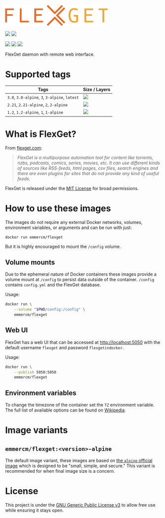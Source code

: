 [![](https://raw.githubusercontent.com/emmercm/docker-flexget/assets/flexget.png)](https://flexget.com/)

[![](https://badgen.net/badge/emmercm/flexget/blue?icon=docker)](https://hub.docker.com/r/emmercm/flexget)
[![](https://badgen.net/docker/pulls/emmercm/flexget?icon=docker)](https://hub.docker.com/r/emmercm/flexget)

[![](https://badgen.net/badge/emmercm/docker-flexget/purple?icon=github)](https://github.com/emmercm/docker-flexget)
[![](https://badgen.net/circleci/github/emmercm/docker-flexget/master?icon=circleci)](https://github.com/emmercm/docker-flexget/blob/master/.circleci/config.yml)
[![](https://badgen.net/github/license/emmercm/docker-flexget?color=grey)](https://github.com/emmercm/docker-flexget/blob/master/LICENSE)

FlexGet daemon with remote web interface.

# Supported tags

| Tags | Size / Layers |
|-|-|
| `3.0`, `3.0-alpine`, `3`, `3-alpine`, `latest` | [![](https://images.microbadger.com/badges/image/emmercm/flexget:3.0.svg)](https://microbadger.com/images/emmercm/flexget:3.0 "Get your own image badge on microbadger.com") |
| `2.21`, `2.21-alpine`, `2`, `2-alpine` | [![](https://images.microbadger.com/badges/image/emmercm/flexget:2.21.svg)](https://microbadger.com/images/emmercm/flexget:2.21 "Get your own image badge on microbadger.com") |
| `1.2`, `1.2-alpine`, `1`, `1-alpine` | [![](https://images.microbadger.com/badges/image/emmercm/flexget:1.2.svg)](https://microbadger.com/images/emmercm/flexget:2.21 "Get your own image badge on microbadger.com") |

# What is FlexGet?

From [flexget.com](https://flexget.com/):

> _FlexGet is a multipurpose automation tool for content like torrents, nzbs, podcasts, comics, series, movies, etc. It can use different kinds of sources like RSS-feeds, html pages, csv files, search engines and there are even plugins for sites that do not provide any kind of useful feeds._

FlexGet is released under the [MIT License](https://github.com/Flexget/Flexget/blob/develop/LICENSE) for broad permissions.

# How to use these images

The images do not require any external Docker networks, volumes, environment variables, or arguments and can be run with just:

```bash
docker run emmercm/flexget
```

But it is highly encouraged to mount the `/config` volume.

## Volume mounts

Due to the ephemeral nature of Docker containers these images provide a volume mount at `/config` to persist data outside of the container. `/config` contains `config.yml` and the FlexGet database.

Usage:

```bash
docker run \
    --volume "$PWD/config:/config" \
    emmercm/flexget
```

## Web UI

FlexGet has a web UI that can be accessed at [http://localhost:5050](http://localhost:5050) with the default username `flexget` and password `flexgetindocker`.

Usage:

```bash
docker run \
    --publish 5050:5050
    emmercm/flexget
```

## Environment variables

To change the timezone of the container set the `TZ` environment variable. The full list of available options can be found on [Wikipedia](https://en.wikipedia.org/wiki/List_of_tz_database_time_zones).

# Image variants

## `emmercm/flexget:<version>-alpine`

The default image variant, these images are based on [the `alpine` official image](https://hub.docker.com/_/alpine) which is designed to be "small, simple, and secure." This variant is recommended for when final image size is a concern.

# License

This project is under the [GNU Generic Public License v3](https://github.com/emmercm/docker-flexget/blob/master/LICENSE) to allow free use while ensuring it stays open.
